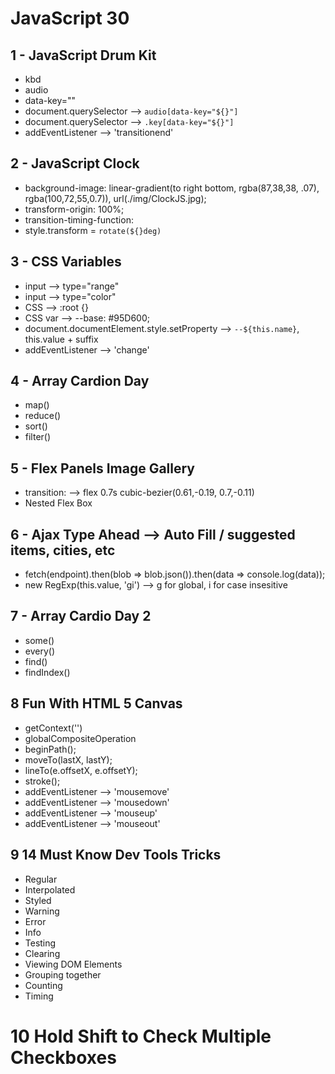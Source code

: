 # JavaScript 30
## 1 - JavaScript Drum Kit
- kbd
- audio 
- data-key=""
- document.querySelector --> `audio[data-key="${}"]`
- document.querySelector --> `.key[data-key="${}"]`
- addEventListener --> 'transitionend'
## 2 - JavaScript Clock
- background-image: linear-gradient(to right bottom, rgba(87,38,38, .07), rgba(100,72,55,0.7)), url(./img/ClockJS.jpg);
- transform-origin: 100%;
- transition-timing-function:
- style.transform = `rotate(${}deg)`
## 3 - CSS Variables
- input --> type="range" 
- input --> type="color" 
- CSS --> :root {}
- CSS var --> --base: #95D600;
- document.documentElement.style.setProperty --> `--${this.name}`, this.value + suffix
- addEventListener --> 'change'
## 4 - Array Cardion Day
- map()
- reduce()
- sort()
- filter()
## 5 - Flex Panels Image Gallery
- transition: --> flex 0.7s cubic-bezier(0.61,-0.19, 0.7,-0.11)
- Nested Flex Box
## 6 - Ajax Type Ahead --> Auto Fill / suggested items, cities, etc
- fetch(endpoint).then(blob => blob.json()).then(data => console.log(data));
- new RegExp(this.value, 'gi') --> g for global, i for case insesitive
## 7 - Array Cardio Day 2
- some()
- every()
- find()
- findIndex()
## 8 Fun With HTML 5 Canvas
- getContext('') 
- globalCompositeOperation
- beginPath();
- moveTo(lastX, lastY);
- lineTo(e.offsetX, e.offsetY);
- stroke();
- addEventListener --> 'mousemove'
- addEventListener --> 'mousedown'
- addEventListener --> 'mouseup'
- addEventListener --> 'mouseout'
## 9 14 Must Know Dev Tools Tricks
- Regular
- Interpolated
- Styled
- Warning
- Error
- Info
- Testing
- Clearing
- Viewing DOM Elements
- Grouping together
- Counting
- Timing
# 10 Hold Shift to Check Multiple Checkboxes
